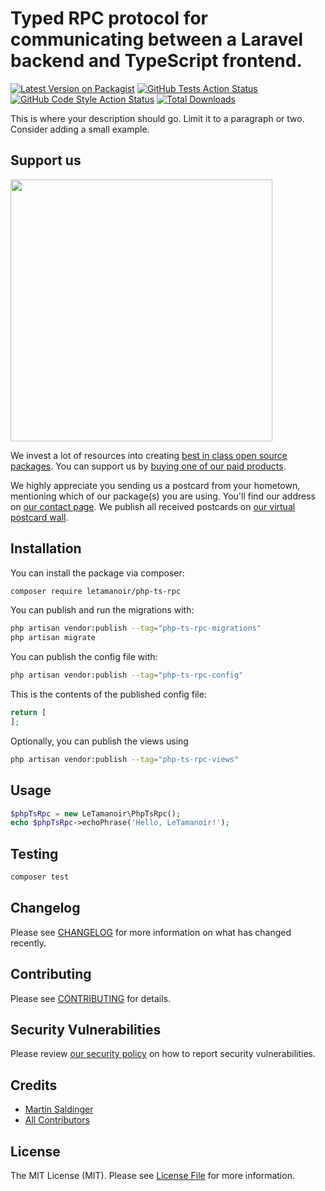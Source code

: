 # Typed RPC protocol for communicating between a Laravel backend and TypeScript frontend.

[![Latest Version on Packagist](https://img.shields.io/packagist/v/letamanoir/php-ts-rpc.svg?style=flat-square)](https://packagist.org/packages/letamanoir/php-ts-rpc)
[![GitHub Tests Action Status](https://img.shields.io/github/actions/workflow/status/letamanoir/php-ts-rpc/run-tests.yml?branch=main&label=tests&style=flat-square)](https://github.com/letamanoir/php-ts-rpc/actions?query=workflow%3Arun-tests+branch%3Amain)
[![GitHub Code Style Action Status](https://img.shields.io/github/actions/workflow/status/letamanoir/php-ts-rpc/fix-php-code-style-issues.yml?branch=main&label=code%20style&style=flat-square)](https://github.com/letamanoir/php-ts-rpc/actions?query=workflow%3A"Fix+PHP+code+style+issues"+branch%3Amain)
[![Total Downloads](https://img.shields.io/packagist/dt/letamanoir/php-ts-rpc.svg?style=flat-square)](https://packagist.org/packages/letamanoir/php-ts-rpc)

This is where your description should go. Limit it to a paragraph or two. Consider adding a small example.

## Support us

[<img src="https://github-ads.s3.eu-central-1.amazonaws.com/php-ts-rpc.jpg?t=1" width="419px" />](https://spatie.be/github-ad-click/php-ts-rpc)

We invest a lot of resources into creating [best in class open source packages](https://spatie.be/open-source). You can support us by [buying one of our paid products](https://spatie.be/open-source/support-us).

We highly appreciate you sending us a postcard from your hometown, mentioning which of our package(s) you are using. You'll find our address on [our contact page](https://spatie.be/about-us). We publish all received postcards on [our virtual postcard wall](https://spatie.be/open-source/postcards).

## Installation

You can install the package via composer:

```bash
composer require letamanoir/php-ts-rpc
```

You can publish and run the migrations with:

```bash
php artisan vendor:publish --tag="php-ts-rpc-migrations"
php artisan migrate
```

You can publish the config file with:

```bash
php artisan vendor:publish --tag="php-ts-rpc-config"
```

This is the contents of the published config file:

```php
return [
];
```

Optionally, you can publish the views using

```bash
php artisan vendor:publish --tag="php-ts-rpc-views"
```

## Usage

```php
$phpTsRpc = new LeTamanoir\PhpTsRpc();
echo $phpTsRpc->echoPhrase('Hello, LeTamanoir!');
```

## Testing

```bash
composer test
```

## Changelog

Please see [CHANGELOG](CHANGELOG.md) for more information on what has changed recently.

## Contributing

Please see [CONTRIBUTING](CONTRIBUTING.md) for details.

## Security Vulnerabilities

Please review [our security policy](../../security/policy) on how to report security vulnerabilities.

## Credits

- [Martin Saldinger](https://github.com/LeTamanoir)
- [All Contributors](../../contributors)

## License

The MIT License (MIT). Please see [License File](LICENSE.md) for more information.
